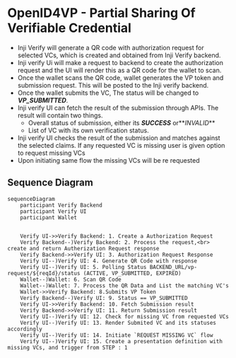 # OpenID4VP - Partial Sharing Of Verifiable Credential


- Inji Verify will generate a QR code with authorization request for selected VCs, which is created and obtained from Inji Verify backend. 
- Inji verify Ui will make a request to backend to create the authorization request and the UI will render this as a QR code for the wallet to scan.
- Once the wallet scans the QR code, wallet generates the VP token and submission request. This will be posted to the Inji verify backend.
- Once the wallet submits the VC, The status will be changed to **_VP_SUBMITTED_**.
- Inji verify UI can fetch the result of the submission through APIs. The result will contain two things.
  - Overall status of submission, either its **_SUCCESS_** or**_INVALID_**
  - List of VC with its own verification status.
- Inji verify UI checks the result of the submission and matches against the selected claims. If any requested VC is missing user is given option to request missing VCs
- Upon initiating same flow the missing VCs will be re requested


## Sequence Diagram
```mermaid    
sequenceDiagram
    participant Verify Backend
    participant Verify UI
    participant Wallet


    Verify UI->>Verify Backend: 1. Create a Authorization Request
    Verify Backend--)Verify Backend: 2. Process the request,<br> create and return Autherization Request response
    Verify Backend->>Verify UI: 3. Authorization Request Response
    Verify UI--)Verify UI: 4. Generate QR Code with response
    Verify UI--)Verify UI: 5. Polling Status BACKEND_URL/vp-request/${reqId}/status (ACTIVE, VP_SUBMITTED, EXPIRED)
    Wallet--)Wallet: 6. Scan QR Code
    Wallet--)Wallet: 7. Process the QR Data and List the matching VC's
    Wallet->>Verify Backend: 8.Submits VP Token
    Verify Backend--)Verify UI: 9. Status == VP_SUBMITTED
    Verify UI->>Verify Backend: 10. Fetch Submission result
    Verify Backend->>Verify UI: 11. Return Submission result
    Verify UI--)Verify UI: 12. Check for missing VC from requested VCs
    Verify UI--)Verify UI: 13. Render Submited VC and its statuses accordingly
    Verify UI--)Verify UI: 14. Initiate `REQUEST MISSING VC` flow
    Verify UI--)Verify UI: 15. Create a presentation definition with missing VCs, and trigger from STEP : 1
```